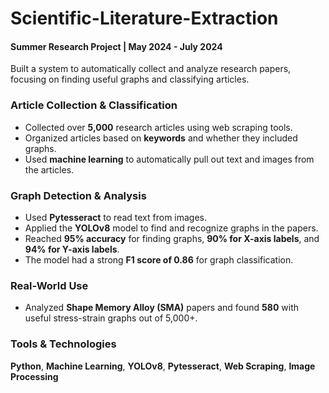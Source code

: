 # Scientific-Literature-Extraction
#### Summer Research Project | May 2024 - July 2024

Built a system to automatically collect and analyze research papers, focusing on finding useful graphs and classifying articles.

### Article Collection & Classification
- Collected over **5,000** research articles using web scraping tools.
- Organized articles based on **keywords** and whether they included graphs.
- Used **machine learning** to automatically pull out text and images from the articles.

### Graph Detection & Analysis
- Used **Pytesseract** to read text from images.
- Applied the **YOLOv8** model to find and recognize graphs in the papers.
- Reached **95% accuracy** for finding graphs, **90% for X-axis labels**, and **94% for Y-axis labels**.
- The model had a strong **F1 score of 0.86** for graph classification.

### Real-World Use
- Analyzed **Shape Memory Alloy (SMA)** papers and found **580** with useful stress-strain graphs out of 5,000+.

###  Tools & Technologies
**Python**, **Machine Learning**, **YOLOv8**, **Pytesseract**, **Web Scraping**, **Image Processing**




